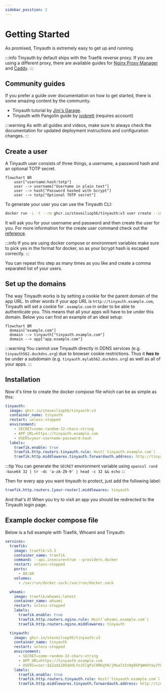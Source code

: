```yaml
---
sidebar_position: 2
---
```


# Getting Started

As promised, Tinyauth is extremely easy to get up and running.

:::info
Tinyauth by default ships with the Traefik reverse proxy. If you are using a different proxy, there are available guides for [Nginx Proxy Manager](/docs/guides/nginx-proxy-manager) and [Caddy](/docs/community/caddy).
:::

## Community guides

If you prefer a guide over documentation on how to get started, there is some amazing content by the community.

- Tinyauth tutorial by [Jim's Garage](https://youtube.com/watch?v=qmlHirOpzpc).
- Tinyauth with Pangolin guide by [ivobrett](https://forum.hhf.technology/t/implementing-external-authentication-in-pangolin-using-tinyauth-and-the-middleware-manager/1417) (requires account)

:::warning
As with all guides and videos, make sure to always check the documentation for updated deployment instructions and configuration changes.
:::

## Create a user

A Tinyauth user consists of three things, a username, a password hash and an optional TOTP secret.

```mermaid
flowchart BR
    user["username:hash:totp"]
    user --> username["Username in plain text"]
    user --> hash["Password hashed with bcrypt"]
    user --> totp["Optional TOTP secret"]
```

To generate your user you can use the Tinyauth CLI:

```sh
docker run -i -t --rm ghcr.io/steveiliop56/tinyauth:v3 user create --interactive
```

It will ask you for your username and password and then create the user for you. For more information for the create user command check out the [reference](/docs/reference/cli.md#create-user-command).

:::info
If you are using docker compose or environment variables make sure to pick yes in the format for docker, so as your bcrypt hash is escaped correctly.
:::

You can repeat this step as many times as you like and create a comma separated list of your users.

## Set up the domains

The way Tinyauth works is by setting a cookie for the parent domain of the app URL. In other words if your app URL is `http://tinyauth.example.com`, Tinyauth will set a cookie for `.example.com` in order to be able to authenticate you. This means that all your apps will have to be under this domain. Below you can find an example of an ideal setup:

```mermaid
flowchart BR
  domain["example.com"]
  domain --> tinyauth["tinyauth.example.com"]
  domain --> app["app.example.com"]
```

:::warning
You cannot use Tinyauth directly in DDNS services (e.g. `tinyauth562.duckdns.org`) due to browser cookie restrictions. Thus it **_has to_** be under a subdomain (e.g. `tinyauth.mylab562.duckdns.org`) as well as all of your apps.
:::

## Installation

Now it's time to create the docker compose file which can be as simple as this:

```yaml
tinyauth:
  image: ghcr.io/steveiliop56/tinyauth:v3
  container_name: tinyauth
  restart: unless-stopped
  environment:
    - SECRET=some-random-32-chars-string
    - APP_URL=https://tinyauth.example.com
    - USERS=your-username-password-hash
  labels:
    traefik.enable: true
    traefik.http.routers.tinyauth.rule: Host(`tinyauth.example.com`)
    traefik.http.middlewares.tinyauth.forwardauth.address: http://tinyauth:3000/api/auth/traefik
```

:::tip
You can generate the `SECRET` environment variable using `openssl rand -base64 32 | tr -dc 'a-zA-Z0-9' | head -c 32 && echo`
:::

Then for every app you want tinyauth to protect, just add the following label:

```yaml
traefik.http.routers.[your-router].middlewares: tinyauth
```

And that's it! When you try to visit an app you should be redirected to the Tinyauth login page.

## Example docker compose file

Below is a full example with Traefik, Whoami and Tinyauth:

```yaml
services:
  traefik:
    image: traefik:v3.3
    container_name: traefik
    command: --api.insecure=true --providers.docker
    restart: unless-stopped
    ports:
      - 80:80
    volumes:
      - /var/run/docker.sock:/var/run/docker.sock

  whoami:
    image: traefik/whoami:latest
    container_name: whoami
    restart: unless-stopped
    labels:
      traefik.enable: true
      traefik.http.routers.nginx.rule: Host(`whoami.example.com`)
      traefik.http.routers.nginx.middlewares: tinyauth

  tinyauth:
    image: ghcr.io/steveiliop56/tinyauth:v3
    container_name: tinyauth
    restart: unless-stopped
    environment:
      - SECRET=some-random-32-chars-string
      - APP_URL=https://tinyauth.example.com
      - USERS=user:$$2a$$10$$UdLYoJ5lgPsC0RKqYH/jMua7zIn0g9kPqWmhYayJYLaZQ/FTmH2/u # user:password
    labels:
      traefik.enable: true
      traefik.http.routers.tinyauth.rule: Host(`tinyauth.example.com`)
      traefik.http.middlewares.tinyauth.forwardauth.address: http://tinyauth:3000/api/auth/traefik
```

